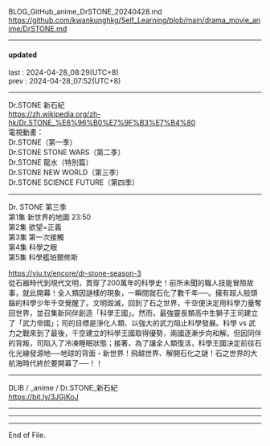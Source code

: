   
BLOG_GitHub_anime_DrSTONE_20240428.md  
  https://github.com/kwankunghkg/Self_Learning/blob/main/drama_movie_anime/DrSTONE.md  
  
----------------------------------------  
  
#### updated  
last : 2024-04-28_08:29(UTC+8)  
prev : 2024-04-28_07:52(UTC+8)  
  
----------------------------------------  
  
Dr.STONE 新石紀  
  https://zh.wikipedia.org/zh-hk/Dr.STONE_%E6%96%B0%E7%9F%B3%E7%B4%80  
電視動畫：  
	Dr.STONE（第一季）  
	Dr.STONE STONE WARS（第二季）  
	Dr.STONE 龍水（特別篇）  
	Dr.STONE NEW WORLD（第三季）  
	Dr.STONE SCIENCE FUTURE（第四季）  
  
  
----  
  
Dr. STONE 第三季   
第1集	新世界的地圖		23:50  
第2集	欲望=正義  
第3集	第一次接觸  
第4集	科學之眼  
第5集	科學艦珀爾修斯  
    
  https://viu.tv/encore/dr-stone-season-3  
	從石器時代到現代文明，貫穿了200萬年的科學史！前所未聞的職人技能冒險故事，就此開幕！全人類因謎樣的現象，一瞬間就石化了數千年──。擁有超人般頭腦的科學少年千空覺醒了。文明毀滅，回到了石之世界，千空便決定用科學力量奪回世界，並召集新同伴創造「科學王國」。然而，最強靈長類高中生獅子王司建立了「武力帝國」；司的目標是淨化人類、以強大的武力阻止科學發展。科學 vs 武力之戰來到了最後，千空建立的科學王國取得優勢，兩國逐漸步向和解。但因同伴的背叛，司陷入了冷凍睡眠狀態；接著，為了讓全人類復活，科學王國決定前往石化光線發源地──地球的背面・新世界！飛越世界、解開石化之謎！石之世界的大航海時代終於要開幕了──！！  
  
  
  
----------------------------------------  
  
DLIB / _anime / Dr.STONE_新石紀  
  https://bit.ly/3JGjKoJ  
  
----------------------------------------  
  
  
  
----------------------------------------  
  
  
  
----------------------------------------  
End of File.  
